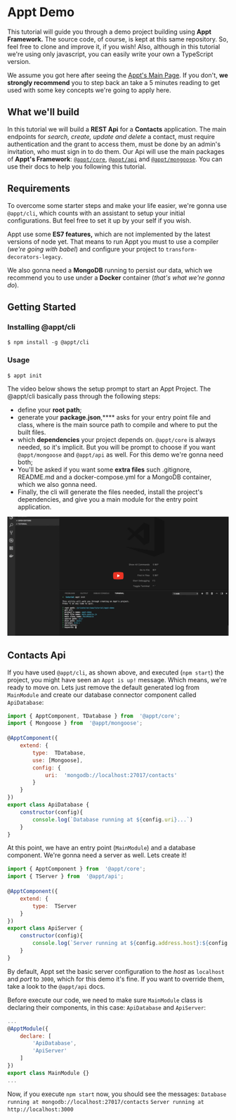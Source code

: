 # Appt Demo
This tutorial will guide you through a demo project building using **Appt Framework.** The source code, of course, is kept at this same repository. So, feel free to clone and improve it, if you wish! Also, although in this tutorial we're using only javascript, you can easily write your own a TypeScript version.

We assume you got here after seeing the [Appt's Main Page](https://github.com/brab0/appt). If you don't, **we strongly recommend** you to step back an take a 5 minutes reading to get used with some key concepts we're going to apply here.

## What we'll build
In this tutorial we will build a **REST Api** for a **Contacts** application. The main endpoints for *search, create, update and delete* a contact, must require authentication and the grant to access them, must be done by an admin's invitation, who must sign in to do them.
Our Api will use the main packages of **Appt's Framework**: [`@appt/core`](https://github.com/brab0/appt/tree/master/core), [`@appt/api`](https://github.com/brab0/appt/tree/master/api) and [`@appt/mongoose`](https://github.com/brab0/appt/tree/master/plugins/mongoose). You can use their docs to help you following this tutorial.

## Requirements
To overcome some starter steps and make your life easier, we're gonna use `@appt/cli`, which counts with an assistant to setup your initial configurations. But feel free to set it up by your self if you wish.

Appt use some **ES7 features,** which are not implemented by the latest versions of node yet. That means to run Appt you must to use a compiler (*we're going with babel*) and configure your project to `transform-decorators-legacy`. 

We also gonna need a **MongoDB** running to persist our data, which we recommend you to use under a **Docker** container (*that's what we're gonna do*).

## Getting Started
### Installing @appt/cli
    $ npm install -g @appt/cli

### Usage
    $ appt init
	
The video below shows the setup prompt to start an Appt Project. The @appt/cli basically pass through the following steps:
 - define your **root path**;
 - generate your **package.json**,**** asks for your entry point file and class, where is the main source path to compile and where to put the built files.
 - which **dependencies** your project depends on. `@appt/core` is always needed, so it's implicit. But you will be prompt to choose if you want `@appt/mongoose` and `@appt/api` as well. For this demo we're gonna need both;
 - You'll be asked if you want some **extra files** such .gitignore, README.md and a docker-compose.yml for a MongoDB container, which we also gonna need.
 - Finally, the cli will generate the files needed, install the project's dependencies, and give you a main module for the entry point application.

[![Watch the video](https://raw.githubusercontent.com/brab0/appt-demo/master/Screen%20Shot%202018-05-24%20at%2001.13.33.png)](https://www.youtube.com/embed/05583QPXGLg?rel=0&amp;showinfo=0)

## Contacts Api
If you have used `@appt/cli`, as shown above, and executed (`npm start`) the project, you might have seen an `Appt is up!` message. Which means, we're ready to move on. Lets just remove the default generated log from `MainModule` and create our database connector component called `ApiDatabase`:
```javascript
import { ApptComponent, TDatabase } from  '@appt/core';
import { Mongoose } from  '@appt/mongoose';

@ApptComponent({
	extend: {
		type:  TDatabase,
		use: [Mongoose],
		config: {
			uri:  'mongodb://localhost:27017/contacts'
		}
	}
})
export class ApiDatabase {
	constructor(config){
		console.log(`Database running at ${config.uri}...`)
	}
}
```
At this point, we have an entry point (`MainModule`) and a database component. We're gonna need a server as well. Lets create it!
```javascript
import { ApptComponent } from  '@appt/core';
import { TServer } from  '@appt/api';

@ApptComponent({
	extend: {
		type:  TServer
	}
})
export class ApiServer {
	constructor(config){
		console.log(`Server running at ${config.address.host}:${config.address.port}...`)
	}
}
```
By default, Appt set the basic server configuration to the *host* as `localhost` and *port* to `3000`, which for this demo it's fine. If you want to override them, take a look to the `@appt/api` docs.

Before execute our code, we need to make sure `MainModule` class is declaring their components, in this case: `ApiDatabase` and `ApiServer`:

```javascript
...
@ApptModule({
	declare: [
		'ApiDatabase',
		'ApiServer'
	]
})
export class MainModule {}
...
```

Now, if you execute `npm start` now, you should see the messages: 
`Database running at mongodb://localhost:27017/contacts`
`Server running at http://localhost:3000`
